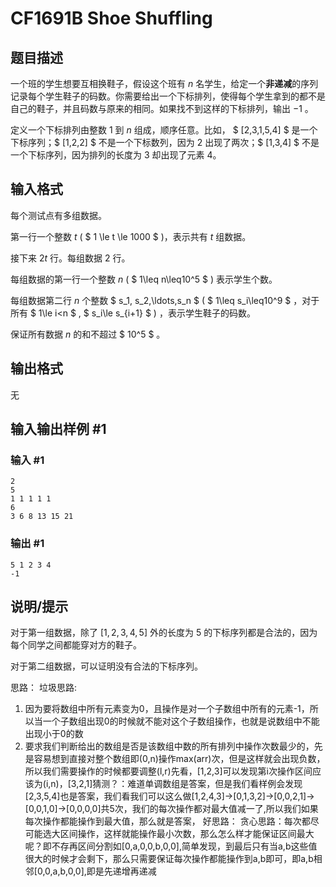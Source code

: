 # CF1691B Shoe Shuffling

## 题目描述

一个班的学生想要互相换鞋子，假设这个班有 $n$ 名学生，给定一个**非递减**的序列记录每个学生鞋子的码数。你需要给出一个下标排列，使得每个学生拿到的都不是自己的鞋子，并且码数与原来的相同。如果找不到这样的下标排列，输出 $-1$ 。

定义一个下标排列由整数 $1$ 到 $n$ 组成，顺序任意。比如， $ [2,3,1,5,4] $ 是一个下标序列；$ [1,2,2] $ 不是一个下标数列，因为 $2$ 出现了两次；$ [1,3,4] $ 不是一个下标序列，因为排列的长度为 $3$ 却出现了元素 $4$。

## 输入格式

每个测试点有多组数据。

第一行一个整数 $t$ ( $ 1 \le t \le 1000 $ )，表示共有 $t$  组数据。

接下来 $2t$ 行。每组数据 $2$ 行。

每组数据的第一行一个整数 $n$ ( $ 1\leq n\leq10^5 $ ) 表示学生个数。

每组数据第二行 $n$ 个整数  $ s_1, s_2,\ldots,s_n $ ( $ 1\leq s_i\leq10^9 $ ，对于所有 $ 1\le i<n $ , $ s_i\le s_{i+1} $ ) ，表示学生鞋子的码数。

保证所有数据 $n$ 的和不超过 $ 10^5 $ 。

## 输出格式

无

## 输入输出样例 #1

### 输入 #1

```
2
5
1 1 1 1 1
6
3 6 8 13 15 21
```

### 输出 #1

```
5 1 2 3 4 
-1
```

## 说明/提示

对于第一组数据，除了 $[1, 2, 3, 4, 5]$ 外的长度为 $5$ 的下标序列都是合法的，因为每个同学之间都能穿对方的鞋子。

对于第二组数据，可以证明没有合法的下标序列。


思路：
垃圾思路:
1. 因为要将数组中所有元素变为0，且操作是对一个子数组中所有的元素-1，所以当一个子数组出现0的时候就不能对这个子数组操作，也就是说数组中不能出现小于0的数
2. 要求我们判断给出的数组是否是该数组中数的所有排列中操作次数最少的，先是容易想到直接对整个数组即(0,n)操作max(arr)次，但是这样就会出现负数，所以我们需要操作的时候都要调整(l,r)先看，[1,2,3]可以发现第i次操作区间应该为(i,n)，[3,2,1]猜测？：难道单调数组是答案，但是我们看样例会发现[2,3,5,4]也是答案，我们看我们可以这么做[1,2,4,3]->[0,1,3,2]->[0,0,2,1]->[0,0,1,0]->[0,0,0,0]共5次，我们的每次操作都对最大值减一了,所以我们如果每次操作都能操作到最大值，那么就是答案，
好思路：
贪心思路：每次都尽可能选大区间操作，这样就能操作最小次数，那么怎么样才能保证区间最大呢？即不存再区间分割如[0,a,0,0,b,0,0],简单发现，到最后只有当a,b这些值很大的时候才会剩下，那么只需要保证每次操作都能操作到a,b即可，即a,b相邻[0,0,a,b,0,0],即是先递增再递减